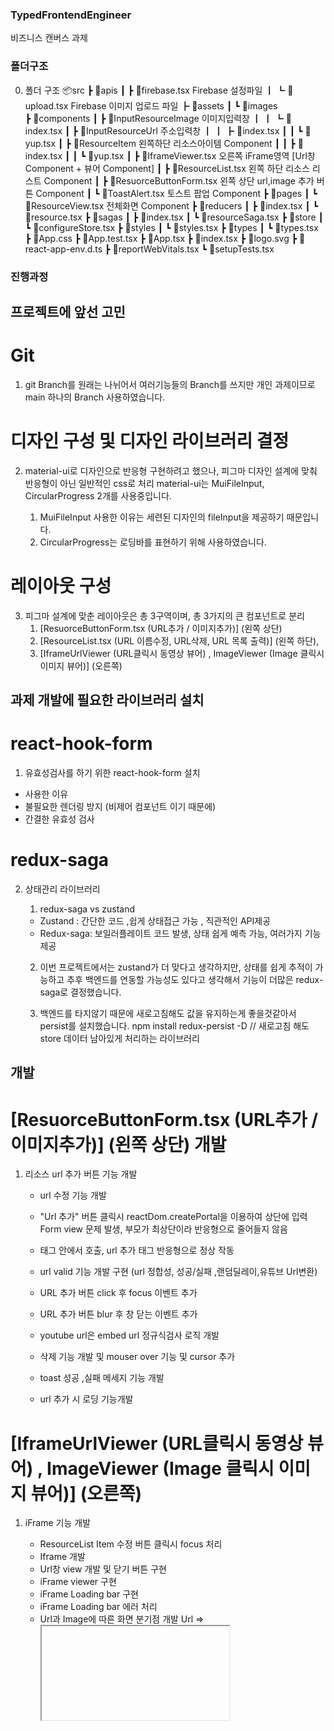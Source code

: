 ### TypedFrontendEngineer

비즈니스 캔버스 과제

### 폴더구조

0. 폴더 구조
   📦src
   ┣ 📂apis
   ┃ ┣ 📜firebase.tsx Firebase 설정파일
   ┃ ┗ 📜upload.tsx Firebase 이미지 업로드 파일
   ┣ 📂assets
   ┃ ┗ 📂images  
   ┣ 📂components
   ┃ ┣ 📂InputResourceImage 이미지입력창
   ┃ ┃ ┗ 📜index.tsx
   ┃ ┣ 📂InputResourceUrl 주소입력창
   ┃ ┃ ┣ 📜index.tsx
   ┃ ┃ ┗ 📜yup.tsx
   ┃ ┣ 📂ResourceItem 왼쪽하단 리소스아이템 Component
   ┃ ┃ ┣ 📜index.tsx
   ┃ ┃ ┗ 📜yup.tsx
   ┃ ┣ 📜IframeViewer.tsx 오른쪽 iFrame영역 [Url창 Component + 뷰어 Component]
   ┃ ┣ 📜ResourceList.tsx 왼쪽 하단 리소스 리스트 Component
   ┃ ┣ 📜ResuorceButtonForm.tsx 왼쪽 상단 url,image 추가 버튼 Component
   ┃ ┗ 📜ToastAlert.tsx 토스트 팝업 Component
   ┣ 📂pages
   ┃ ┗ 📜ResourceView.tsx 전체화면 Component
   ┣ 📂reducers
   ┃ ┣ 📜index.tsx
   ┃ ┗ 📜resource.tsx
   ┣ 📂sagas
   ┃ ┣ 📜index.tsx
   ┃ ┗ 📜resourceSaga.tsx
   ┣ 📂store
   ┃ ┗ 📜configureStore.tsx
   ┣ 📂styles
   ┃ ┗ 📜styles.tsx
   ┣ 📂types
   ┃ ┗ 📜types.tsx
   ┣ 📜App.css
   ┣ 📜App.test.tsx
   ┣ 📜App.tsx
   ┣ 📜index.tsx
   ┣ 📜logo.svg
   ┣ 📜react-app-env.d.ts
   ┣ 📜reportWebVitals.tsx
   ┗ 📜setupTests.tsx

### 진행과정

## 프로젝트에 앞선 고민

# Git

1. git Branch를 원래는 나뉘어서 여러기능들의 Branch를 쓰지만
   개인 과제이므로 main 하나의 Branch 사용하였습니다.

# 디자인 구성 및 디자인 라이브러리 결정

2. material-ui로 디자인으로 반응형 구현하려고 했으나,
   피그마 디자인 설계에 맞춰 반응형이 아닌 일반적인 css로 처리
   material-ui는 MuiFileInput, CircularProgress 2개를 사용중입니다.

   1. MuiFileInput 사용한 이유는 세련된 디자인의 fileInput을 제공하기 때문입니다.
   2. CircularProgress는 로딩바를 표현하기 위해 사용하였습니다.

# 레이아웃 구성

3. 피그마 설계에 맞춘 레이아웃은 총 3구역이며, 총 3가지의 큰 컴포넌트로 분리
   1. [ResuorceButtonForm.tsx (URL추가 / 이미지추가)] (왼쪽 상단)
   2. [ResourceList.tsx (URL 이름수정, URL삭제, URL 목록 출력)] (왼쪽 하단),
   3. [IframeUrlViewer (URL클릭시 동영상 뷰어) , ImageViewer (Image 클릭시 이미지 뷰어)] (오른쪽)

## 과제 개발에 필요한 라이브러리 설치

# react-hook-form

1. 유효성검사를 하기 위한 react-hook-form 설치

- 사용한 이유
- 불필요한 렌더링 방지 (비제어 컴포넌트 이기 때문에)
- 간결한 유효성 검사

# redux-saga

2. 상태관리 라이브러리

   1. redux-saga vs zustand

   - Zustand : 간단한 코드 ,쉽게 상태접근 가능 , 직관적인 API제공
   - Redux-saga: 보일러플레이트 코드 발생, 상태 쉽게 예측 가능, 여러가지 기능 제공

   2. 이번 프로젝트에서는 zustand가 더 맞다고 생각하지만, 상태를 쉽게 추적이 가능하고
      추후 백엔드를 연동할 가능성도 있다고 생각해서 기능이 더많은 redux-saga로 결정했습니다.

   3. 백엔드를 타지않기 때문에 새로고침해도 값을 유지하는게 좋을것같아서 persist를 설치했습니다.
      npm install redux-persist -D // 새로고침 해도 store 데이터 남아있게 처리하는 라이브러리

## 개발

# [ResuorceButtonForm.tsx (URL추가 / 이미지추가)] (왼쪽 상단) 개발

1. 리소스 url 추가 버튼 기능 개발

   - url 수정 기능 개발

   - "Url 추가" 버튼 클릭시 reactDom.createPortal을 이용하여 상단에 입력 Form view
     문제 발생, 부모가 최상단이라 반응형으로 줄어들지 않음
   - <div position="relative"> 태그 안에서 호출,
      url 추가 태그 반응형으로 정상 작동

   - url valid 기능 개발 구현 (url 정합성, 성공/실패 ,랜덤딜레이,유튜브 Url변환)

   - URL 추가 버튼 click 후 focus 이벤트 추가

   - URL 추가 버튼 blur 후 창 닫는 이벤트 추가

   - youtube url은 embed url 정규식검사 로직 개발

   - 삭제 기능 개발 및 mouser over 기능 및 cursor 추가

   - toast 성공 ,실패 메세지 기능 개발

   - url 추가 시 로딩 기능개발

# [IframeUrlViewer (URL클릭시 동영상 뷰어) , ImageViewer (Image 클릭시 이미지 뷰어)] (오른쪽)

1. iFrame 기능 개발

   - ResourceList Item 수정 버튼 클릭시 focus 처리
   - Iframe 개발
   - Url창 view 개발 및 닫기 버튼 구현
   - iFrame viewer 구현
   - iFrame Loading bar 구현
   - iFrame Loading bar 에러 처리
   - Url과 Image에 따른 화면 분기점 개발 Url => <iframe>, Image=><image>
   - url 및 Image 로딩바 개발

# [ResourceList.tsx (URL 이름수정, URL삭제, URL 목록 출력)] (왼쪽 하단)

1. 리소스 Image 추가 기능 개발

   - 이미지 업로드를 위해 Firebase Stroage 설정
   - npm i firebase
   - npm install mui-file-input --save
   - 이미지 파이어베이스 업로드 기능 구현
   - 이미지 업로드 로딩 기능 구현
   - 이미지 valid 기능 개발 구현 (확장자 조건, 업로드 파일 유무 체크, 실패/성공 , 랜덤딜레이)
   - MuiFileInput으로 입력창 구현
   - 다중업로드는 이미지 리스트를 한번에 redux-saga로 전송
     [이미지 업로드 -> 로딩 -> 성공/실패 여부 토스트출력] 루틴으로 마지막에 성공, 처리 건수를 토스트팝업으로 출력

2. 트러블 슈팅
   1. import { TypedIcon } from "typed-design-system" 사용시 에러 발생
      Module not found: Error: Can't resolve '@emotion/core' in 'E:\react_practice\react_business_canvas\node_modules\typed-design-system\dist'  
      에러 발생
      npm i -save @emotion/core 실행
      아이콘 사용시 에러 발생
      The `@emotion/core` package has been renamed to `@emotion/react`. Please import it like this `import { jsx } from '@emotion/react'`.
      npm install @emotion/core@10.1.1로 core 다운 그레이드 후 에러 해결
   2. ResizeObserver loop completed with undelivered notifications.
      ResourceItem 의 Controller에서 에러 발생, defaultValues에 값을 넣고 크기를 조정하면 에러발생
      해결방안
      App.css에 항목 추가
      iframe#webpack-dev-server-client-overlay {
      display: none !important;
      }
   3. Uncaught Error: Minified React error #425; visit https://reactjs.org/docs/error-decoder.html?invariant=425 for the full message or use the non-minified dev environment for full errors and additional helpful warnings.
      https://www.robinwieruch.de/react-libraries/를 iFrame으로 열면 에러가 출력
      위의 주소의 자체 에러 SSR에서 서버와 클라이언트가 서로 다른 것을 렌더링할 때 발생하는 경고다 보통은 클라이언트 시간과 서버 시간이 달라서 생기는 에러
   4. https://blog.typed.biz/content/images/2021/04/pasted-image-0-copy.png net::ERR_NAME_NOT_RESOLVED  
      https://typed.do/blog-kr/how-to-make-good-usability-product/ 를 iFrame으로 열었을떄 사이트 내부 에러
